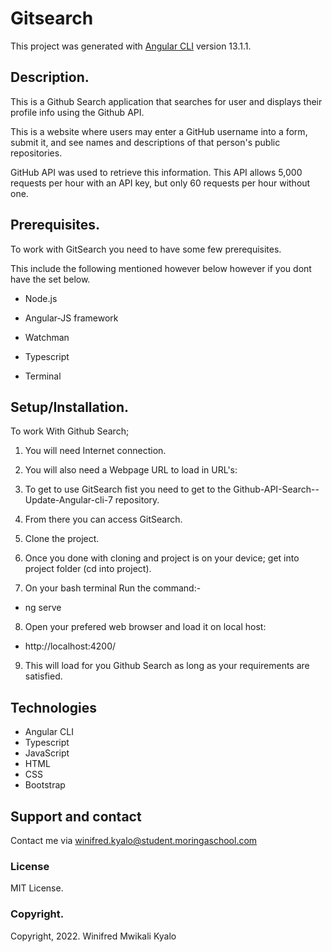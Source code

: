 # Gitsearch

This project was generated with [Angular CLI](https://github.com/angular/angular-cli) version 13.1.1.

## Description.

This is a Github Search application that searches for user and displays their profile info using the Github API.

This is a website where users may enter a GitHub username into a form, submit it, and see names and descriptions of that person's public repositories.

GitHub API was used to retrieve this information. This API allows 5,000 requests per hour with an API key, but only 60 requests per hour without one.

## Prerequisites.

To work with GitSearch you need to have some few prerequisites.

This include the following mentioned however below however if you dont have the set below.

* Node.js

* Angular-JS framework

* Watchman

* Typescript

* Terminal


## Setup/Installation.

To work With Github Search;
1. You will need Internet connection.

2. You will also need a Webpage URL to load in URL's:

3. To get to use GitSearch fist you need to get to the Github-API-Search--Update-Angular-cli-7 repository.

4. From there you can access GitSearch.

5. Clone the project.

6. Once you done with cloning and project is on your device; get into project folder (cd into project).

7. On your bash terminal Run the command:-
* ng serve

8. Open your prefered web browser and load it on local host:
  * http://localhost:4200/
9. This will load for you Github Search as long as your requirements are satisfied.

## Technologies
* Angular CLI
* Typescript
* JavaScript
* HTML
* CSS
* Bootstrap

## Support and contact
Contact me via winifred.kyalo@student.moringaschool.com

### License 
MIT License.

### Copyright.
Copyright, 2022. Winifred Mwikali Kyalo
